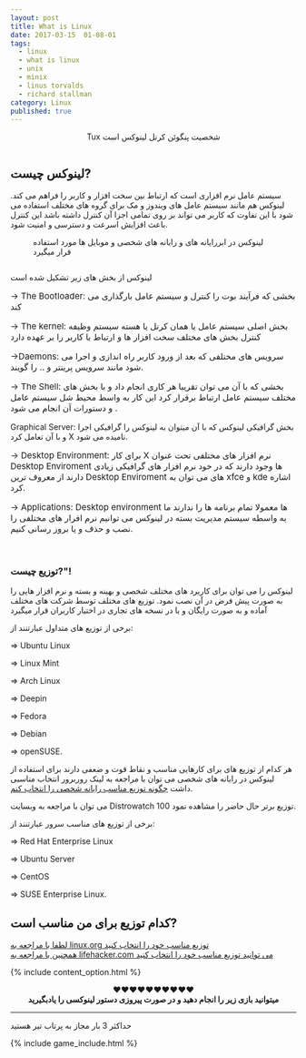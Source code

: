 ```yaml
---
layout: post
title: What is Linux
date: 2017-03-15  01-08-01
tags:
  - linux
  - what is linux
  - unix
  - minix
  - linus torvalds
  - richard stallman
category: Linux
published: true
---
```


<center><p>Tux شخصیت پنگوئن کرنل لینوکس است</p></center>
<img src="{{ site.url }}/assets/img/what-is-linux/1.gif" alt="">

## لینوکس چیست? 

سیستم عامل نرم افزاری است که ارتباط بین سخت افزار و کاربر را فراهم می کند.
لینوکس هم مانند سیستم عامل های ویندوز و مک برای گروه های مختلف استفاده می شود با این تفاوت که کاربر می تواند بر روی تمامی اجزا آن کنترل داشته باشد
این کنترل باعث افزایش اسرعت و دسترسی و امنیت شود.

<figure class="foto-legenda">
	<figcaption> <p> لینوکس در ابررایانه های و رایانه های شخصی و موبایل ها مورد استفاده قرار میگیرد </p>
	</figcaption>
	<img src="{{ site.url }}/assets/img/what-is-linux/What-is-Linux-3.jpg" alt="">

</figure>

لینوکس از بخش های زیر تشکیل شده است 

<p style="font-size: 15px;">→ The Bootloader: بخشی که فرآیند بوت را کنترل و سیستم عامل بارگذاری می کند
</p>
<p style="font-size: 15px;">→ The kernel: بخش اصلی سیستم عامل یا همان کرنل یا هسته سیستم وظیفه کنترل بخش های مختلف سخت افزار ها و ارتباط با کاربر را بر عهده دارد
</p>
<p style="font-size: 15px;">→Daemons: سرویس های مختلفی که بعد از ورود کاربر راه اندازی و اجرا می شود مانند سرویس پرینتر و .. را گویند.
</p>
<p style="font-size: 15px;">→ The Shell: بخشی که با آن می توان تقریبا هر کاری انجام داد و با بخش های مختلف سیستم عامل ارتباط برقرار کرد این کار به واسط محیط شل سیستم عامل و دستورات آن انجام می شود .

Graphical Server: بخش گرافیکی لینوکس که با آن میتوان به لینوکس را گرافیکی اجرا و با آن تعامل کرد X نامیده می شود.
</p>
<p style="font-size: 15px;">→ Desktop Environment: برای کار X نرم افزار های مختلفی تحت عنوان Desktop Enviroment ها وجود دارند که در خود نرم افزار های گرافیکی زیادی دارند از معروف ترین Desktop Enviroment های می توان به xfce و kde اشاره کرد.
</p>
<p style="font-size: 15px;">→ Applications: Desktop environment ها معمولا تمام برنامه ها را ندارند ما به واسطه سیستم مدیریت بسته در لینوکس می توانیم نرم افرار های مختلفی را نصب و حذف و یا بروز رسانی کنیم. 
</p>

<img src="{{ site.url }}/assets/img/what-is-linux/vs.jpg" alt="">


<img src="{{ site.url }}/assets/img/what-is-linux/distribute.jpg" alt="">

### توزیع چیست?"!

لینوکس را می توان برای کاربرد های مختلف شخصی و بهینه و بسته و نرم افزار هایی را به صورت پیش فرض در آن نصب نمود.
توزیع های مختلف توسط شرکت های مختلف آماده و به صورت رایگان و یا در نسخه های تجاری در اختیار کاربران قرار میگیرد

برخی از توزیع های متداول عبارتنند از:

⇒ Ubuntu Linux

⇒ Linux Mint

⇒ Arch Linux

⇒ Deepin

⇒ Fedora

⇒ Debian

⇒ openSUSE.

هر کدام از توزیع های برای کارهایی مناسب و نقاط قوت و ضعفی دارند برای استفاده از لینوکس در رایانه های شخصی می توان با مراجعه به لینک روربرور انتخاب مناسبی داشت <a target="_blank" href="https://www.linux.com/learn/tutorials/783109-how-to-choose-the-best-linux-desktop-for-you">چگونه توزیع مناسب رایانه شخصی را انتخاب کنم</a>. 

می توان با مراجعه به وبسایت Distrowatch 100 توزیع برتر حال حاضر را مشاهده نمود.

برخی از توزیع های مناسب سرور عبارتنند از:

⇒ Red Hat Enterprise Linux

⇒ Ubuntu Server

⇒ CentOS

⇒ SUSE Enterprise Linux.


## کدام توزیع برای من مناسب است?

<a target="_blank" href="http://www.linux.org/threads/which-distro-is-right-for-me.4834/">لطفا با مراجعه به linux.org توزیع مناسب خود را انتخاب کنید</a><br>
<a target="_blank" href="http://lifehacker.com/5889950/how-to-find-the-perfect-linux-distribution-for-you">همچنین با مراجعه به lifehacker.com می توانید توزیع مناسب خود را انتخاب کنید</a>

{% include content_option.html %}


<center>♥♥♥♥♥♥♥♥♥♥
<br><b>میتوانید بازی زیر را انجام دهید و در صورت پیروزی دستور لینوکسی را یادبگیرید</b><br>
</center>
<hr>
<p><span>حداکثر 3 بار مجاز به پرتاب تیر هستید</span></p>

<!---
{% highlight javascript %}
use admin
db.createUser{
	user: "bonitao",
	pwd: "2016bonitao",
	roles: [{role: "userAdminAnyDatabase", db: "admin"}]
}
{% endhighlight %}
-->

{% include game_include.html %}
